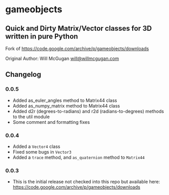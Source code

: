 # gameobjects
## Quick and Dirty Matrix/Vector classes for 3D written in pure Python

Fork of https://code.google.com/archive/p/gameobjects/downloads

Original Author: Will McGugan <will@willmcgugan.com>

## Changelog
### 0.0.5
- Added as_euler_angles method to Matrix44 class
- Added as_numpy_matrix method to Matrix44 class
- Added d2r (degrees-to-radians) and r2d (radians-to-degrees) methods to the util module
- Some comment and formatting fixes

### 0.0.4
- Added a `Vector4` class
- Fixed some bugs in `Vector3`
- Added a `trace` method, and `as_quaternion` method to `Matrix44`

### 0.0.3
- This is the initial release not checked into this repo but available here:
https://code.google.com/archive/p/gameobjects/downloads

